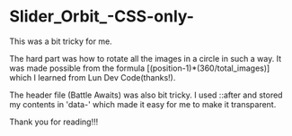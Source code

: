 # Slider_Orbit_-CSS-only-

This was a bit tricky for me.

The hard part was how to rotate all the images in a circle in such a way. It was made possible from the formula [(position-1)*(360/total_images)] which I learned from Lun Dev Code(thanks!).

The header file (Battle Awaits) was also bit tricky. I used ::after and stored my contents in 'data-' which made it easy for me to make it transparent.

Thank you for reading!!!
